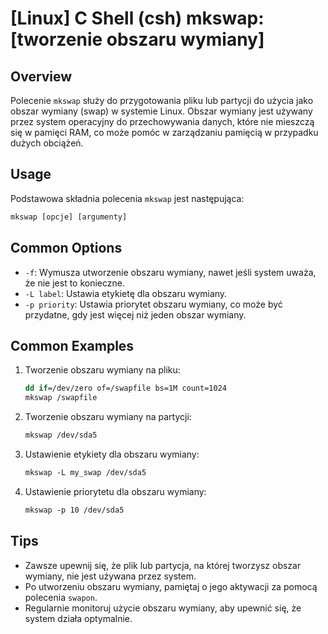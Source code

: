 # [Linux] C Shell (csh) mkswap: [tworzenie obszaru wymiany]

## Overview
Polecenie `mkswap` służy do przygotowania pliku lub partycji do użycia jako obszar wymiany (swap) w systemie Linux. Obszar wymiany jest używany przez system operacyjny do przechowywania danych, które nie mieszczą się w pamięci RAM, co może pomóc w zarządzaniu pamięcią w przypadku dużych obciążeń.

## Usage
Podstawowa składnia polecenia `mkswap` jest następująca:

```csh
mkswap [opcje] [argumenty]
```

## Common Options
- `-f`: Wymusza utworzenie obszaru wymiany, nawet jeśli system uważa, że nie jest to konieczne.
- `-L label`: Ustawia etykietę dla obszaru wymiany.
- `-p priority`: Ustawia priorytet obszaru wymiany, co może być przydatne, gdy jest więcej niż jeden obszar wymiany.

## Common Examples
1. Tworzenie obszaru wymiany na pliku:
   ```csh
   dd if=/dev/zero of=/swapfile bs=1M count=1024
   mkswap /swapfile
   ```

2. Tworzenie obszaru wymiany na partycji:
   ```csh
   mkswap /dev/sda5
   ```

3. Ustawienie etykiety dla obszaru wymiany:
   ```csh
   mkswap -L my_swap /dev/sda5
   ```

4. Ustawienie priorytetu dla obszaru wymiany:
   ```csh
   mkswap -p 10 /dev/sda5
   ```

## Tips
- Zawsze upewnij się, że plik lub partycja, na której tworzysz obszar wymiany, nie jest używana przez system.
- Po utworzeniu obszaru wymiany, pamiętaj o jego aktywacji za pomocą polecenia `swapon`.
- Regularnie monitoruj użycie obszaru wymiany, aby upewnić się, że system działa optymalnie.